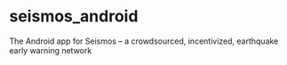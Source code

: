 # seismos_android
The Android app for Seismos – a crowdsourced, incentivized, earthquake early warning network
